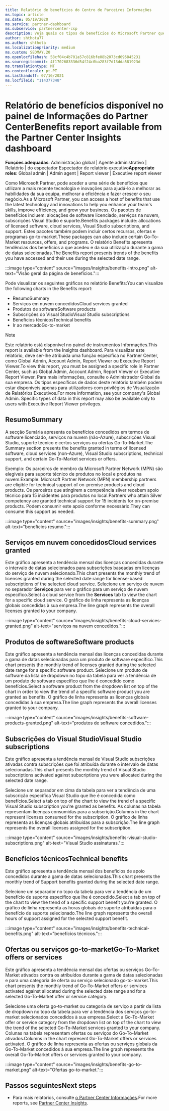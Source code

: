 ```yaml
---
title: Relatório de benefícios do Centro de Parceiros Informações
ms.topic: article
ms.date: 05/19/2020
ms.service: partner-dashboard
ms.subservice: partnercenter-csp
description: Veja quais os tipos de benefícios do Microsoft Partner que lhe foram concedidos para ajudar a crescer o seu negócio, melhorar a eficiência e melhorar as habilidades da sua equipa.
author: shthota77
ms.author: shthota
ms.localizationpriority: medium
ms.custom: SEOMAY.20
ms.openlocfilehash: 58cf04c4b701a57c816bfe08b2073cd695845231
ms.sourcegitcommit: 4f1702683336d54f24c0ba283f7d13dda581923d
ms.translationtype: MT
ms.contentlocale: pt-PT
ms.lasthandoff: 07/16/2021
ms.locfileid: "114377348"
---
```

# <a name="benefits-report-available-from-the-partner-center-insights-dashboard"></a><span data-ttu-id="b368a-103">Relatório de benefícios disponível no painel de Informações do Partner Center</span><span class="sxs-lookup"><span data-stu-id="b368a-103">Benefits report available from the Partner Center Insights dashboard</span></span>

<span data-ttu-id="b368a-104">**Funções adequadas**: Administração global | Agente administrativo | Relatório | do espectador Espectador de relatório executivo</span><span class="sxs-lookup"><span data-stu-id="b368a-104">**Appropriate roles**: Global admin | Admin agent | Report viewer | Executive report viewer</span></span>

<span data-ttu-id="b368a-105">Como Microsoft Partner, pode aceder a uma série de benefícios que utilizam a mais recente tecnologia e inovações para ajudá-lo a melhorar as habilidades da sua equipa, melhorar a eficiência e fazer crescer o seu negócio.</span><span class="sxs-lookup"><span data-stu-id="b368a-105">As a Microsoft Partner, you can access a host of benefits that use the latest technology and innovations to help you enhance your team's skills, improve efficiency, and grow your business.</span></span> <span data-ttu-id="b368a-106">Os pacotes de benefícios incluem: alocações de software licenciado, serviços na nuvem, subscrições Visual Studio e suporte.</span><span class="sxs-lookup"><span data-stu-id="b368a-106">Benefits packages include: allocations of licensed software, cloud services, Visual Studio subscriptions, and support.</span></span> <span data-ttu-id="b368a-107">Estes pacotes também podem incluir certos recursos, ofertas e programas go-to-market.</span><span class="sxs-lookup"><span data-stu-id="b368a-107">These packages can also include certain Go-To-Market resources, offers, and programs.</span></span> <span data-ttu-id="b368a-108">O relatório Benefits apresenta tendências dos benefícios a que acedeu e da sua utilização durante a gama de datas selecionadas.</span><span class="sxs-lookup"><span data-stu-id="b368a-108">The Benefits report presents trends of the benefits you have accessed and their use during the selected date range.</span></span>

:::image type="content" source="images/insights/benefits-intro.png" alt-text="Visão geral da página de benefícios.":::

<span data-ttu-id="b368a-110">Pode visualizar os seguintes gráficos no relatório Benefits:</span><span class="sxs-lookup"><span data-stu-id="b368a-110">You can visualize the following charts in the Benefits report:</span></span>

- <span data-ttu-id="b368a-111">Resumo</span><span class="sxs-lookup"><span data-stu-id="b368a-111">Summary</span></span>
- <span data-ttu-id="b368a-112">Serviços em nuvem concedidos</span><span class="sxs-lookup"><span data-stu-id="b368a-112">Cloud services granted</span></span>
- <span data-ttu-id="b368a-113">Produtos de software</span><span class="sxs-lookup"><span data-stu-id="b368a-113">Software products</span></span>
- <span data-ttu-id="b368a-114">Subscrições do Visual Studio</span><span class="sxs-lookup"><span data-stu-id="b368a-114">Visual Studio subscriptions</span></span>
- <span data-ttu-id="b368a-115">Benefícios técnicos</span><span class="sxs-lookup"><span data-stu-id="b368a-115">Technical benefits</span></span>
- <span data-ttu-id="b368a-116">Ir ao mercado</span><span class="sxs-lookup"><span data-stu-id="b368a-116">Go-to-market</span></span>

 > [!NOTE]
 > <span data-ttu-id="b368a-117">Este relatório está disponível no painel de instrumentos Informações.</span><span class="sxs-lookup"><span data-stu-id="b368a-117">This report is available from the Insights dashboard.</span></span> <span data-ttu-id="b368a-118">Para visualizar este relatório, deve ser-lhe atribuída uma função específica no Partner Center, como Global Admin, Account Admin, Report Viewer ou Executive Report Viewer.</span><span class="sxs-lookup"><span data-stu-id="b368a-118">To view this report, you must be assigned a specific role in Partner Center, such as Global Admin, Account Admin, Report Viewer or Executive Report Viewer.</span></span> <span data-ttu-id="b368a-119">Para mais informações, consulte o Administrador Global da sua empresa. Os tipos específicos de dados deste relatório também podem estar disponíveis apenas para utilizadores com privilégios de Visualização de Relatórios Executivos.</span><span class="sxs-lookup"><span data-stu-id="b368a-119">For more information, see your company's Global Admin. Specific types of data in this report may also be available only to users with Executive Report Viewer privileges.</span></span>

## <a name="summary"></a><span data-ttu-id="b368a-120">Resumo</span><span class="sxs-lookup"><span data-stu-id="b368a-120">Summary</span></span>

<span data-ttu-id="b368a-121">A secção Sumária apresenta os benefícios concedidos em termos de software licenciado, serviços na nuvem (não-Azure), subscrições Visual Studio, suporte técnico e certos serviços ou ofertas Go-To-Market.</span><span class="sxs-lookup"><span data-stu-id="b368a-121">The Summary section presents the benefits granted in terms of licensed software, cloud services (non-Azure), Visual Studio subscriptions, technical support, and certain Go-To-Market services or offers.</span></span>

<span data-ttu-id="b368a-122">Exemplo: Os parceiros de membro da Microsoft Partner Network (MPN) são elegíveis para suporte técnico de produtos no local e produtos na nuvem.</span><span class="sxs-lookup"><span data-stu-id="b368a-122">Example: Microsoft Partner Network (MPN) membership partners are eligible for technical support of on-premise products and cloud products.</span></span> <span data-ttu-id="b368a-123">Os parceiros que atingirem a competência silver recebem apoio técnico para 15 incidentes para produtos no local.</span><span class="sxs-lookup"><span data-stu-id="b368a-123">Partners who attain Silver competency are granted technical support for 15 incidents for on-premise products.</span></span> <span data-ttu-id="b368a-124">Podem consumir este apoio conforme necessário.</span><span class="sxs-lookup"><span data-stu-id="b368a-124">They can consume this support as needed.</span></span> 

:::image type="content" source="images/insights/benefits-summary.png" alt-text="benefícios resumo.":::

## <a name="cloud-services-granted"></a><span data-ttu-id="b368a-126">Serviços em nuvem concedidos</span><span class="sxs-lookup"><span data-stu-id="b368a-126">Cloud services granted</span></span>

<span data-ttu-id="b368a-127">Este gráfico apresenta a tendência mensal das licenças concedidas durante o intervalo de datas selecionados para subscrições baseadas em licenças do serviço de nuvem selecionado.</span><span class="sxs-lookup"><span data-stu-id="b368a-127">This chart presents the monthly trend of licenses granted during the selected date range for license-based subscriptions of the selected cloud service.</span></span>
<span data-ttu-id="b368a-128">Selecione um serviço de nuvem no separador **Serviços** para ver o gráfico para um serviço de nuvem específico.</span><span class="sxs-lookup"><span data-stu-id="b368a-128">Select a cloud service from the **Services** tab to view the chart for a specific cloud service.</span></span> <span data-ttu-id="b368a-129">O gráfico de linha representa as licenças globais concedidas à sua empresa.</span><span class="sxs-lookup"><span data-stu-id="b368a-129">The line graph represents the overall licenses granted to your company.</span></span>

:::image type="content" source="images/insights/benefits-cloud-services-granted.png" alt-text="serviços na nuvem concedidos.":::

## <a name="software-products"></a><span data-ttu-id="b368a-131">Produtos de software</span><span class="sxs-lookup"><span data-stu-id="b368a-131">Software products</span></span>

<span data-ttu-id="b368a-132">Este gráfico apresenta a tendência mensal das licenças concedidas durante a gama de datas selecionadas para um produto de software específico.</span><span class="sxs-lookup"><span data-stu-id="b368a-132">This chart presents the monthly trend of licenses granted during the selected date range for a specific software product.</span></span> <span data-ttu-id="b368a-133">Selecione um produto de software da lista de dropdown no topo da tabela para ver a tendência de um produto de software específico que lhe é concedido como benefícios.</span><span class="sxs-lookup"><span data-stu-id="b368a-133">Select a software product from the dropdown list on top of the chart in order to view the trend of a specific software product you are granted as benefits.</span></span> <span data-ttu-id="b368a-134">O gráfico de linha representa as licenças globais concedidas à sua empresa.</span><span class="sxs-lookup"><span data-stu-id="b368a-134">The line graph represents the overall licenses granted to your company.</span></span>

:::image type="content" source="images/insights/benefits-software-products-granted.png" alt-text="produtos de software concedidos.":::

## <a name="visual-studio-subscriptions"></a><span data-ttu-id="b368a-136">Subscrições do Visual Studio</span><span class="sxs-lookup"><span data-stu-id="b368a-136">Visual Studio subscriptions</span></span>

<span data-ttu-id="b368a-137">Este gráfico apresenta a tendência mensal de Visual Studio subscrições ativadas contra subscrições que foi atribuída durante o intervalo de datas selecionadas.</span><span class="sxs-lookup"><span data-stu-id="b368a-137">This chart presents the monthly trend of Visual Studio subscriptions activated against subscriptions you were allocated during the selected date range.</span></span>

<span data-ttu-id="b368a-138">Selecione um separador em cima da tabela para ver a tendência de uma subscrição específica Visual Studio que lhe é concedida como benefícios.</span><span class="sxs-lookup"><span data-stu-id="b368a-138">Select a tab on top of the chart to view the trend of a specific Visual Studio subscription you're granted as benefits.</span></span> <span data-ttu-id="b368a-139">As colunas na tabela representam licenças consumidas para a subscrição.</span><span class="sxs-lookup"><span data-stu-id="b368a-139">Columns in the chart represent licenses consumed for the subscription.</span></span> <span data-ttu-id="b368a-140">O gráfico de linha representa as licenças globais atribuídas para a subscrição.</span><span class="sxs-lookup"><span data-stu-id="b368a-140">The line graph represents the overall licenses assigned for the subscription.</span></span>

:::image type="content" source="images/insights/benefits-visual-studio-subscriptions.png" alt-text="Visual Studio assinaturas.":::

## <a name="technical-benefits"></a><span data-ttu-id="b368a-142">Benefícios técnicos</span><span class="sxs-lookup"><span data-stu-id="b368a-142">Technical benefits</span></span>

<span data-ttu-id="b368a-143">Este gráfico apresenta a tendência mensal dos benefícios de apoio concedidos durante a gama de datas selecionadas.</span><span class="sxs-lookup"><span data-stu-id="b368a-143">This chart presents the monthly trend of Support benefits granted during the selected date range.</span></span>

<span data-ttu-id="b368a-144">Selecione um separador no topo da tabela para ver a tendência de um benefício de suporte específico que lhe é concedido.</span><span class="sxs-lookup"><span data-stu-id="b368a-144">Select a tab on top of the chart to view the trend of a specific support benefit you're granted.</span></span> <span data-ttu-id="b368a-145">O gráfico de linha representa as horas globais de suporte atribuídas para o benefício de suporte selecionado.</span><span class="sxs-lookup"><span data-stu-id="b368a-145">The line graph represents the overall hours of support assigned for the selected support benefit.</span></span>

:::image type="content" source="images/insights/benefits-technical-benefits.png" alt-text="benefícios técnicos.":::

## <a name="go-to-market-offers-or-services"></a><span data-ttu-id="b368a-147">Ofertas ou serviços go-to-market</span><span class="sxs-lookup"><span data-stu-id="b368a-147">Go-To-Market offers or services</span></span>

<span data-ttu-id="b368a-148">Este gráfico apresenta a tendência mensal das ofertas ou serviços Go-To-Market ativados contra os atribuídos durante a gama de datas selecionadas e para uma categoria de oferta ou serviço selecionado go-to-market.</span><span class="sxs-lookup"><span data-stu-id="b368a-148">This chart presents the monthly trend of Go-To-Market offers or services activated against allocated during the selected date range and for a selected Go-To-Market offer or service category.</span></span>

<span data-ttu-id="b368a-149">Selecione uma oferta go-to-market ou categoria de serviço a partir da lista de dropdown no topo da tabela para ver a tendência dos serviços go-to-market selecionados concedidos à sua empresa.</span><span class="sxs-lookup"><span data-stu-id="b368a-149">Select a Go-To-Market offer or service category from the dropdown list on top of the chart to view the trend of the selected Go-To-Market services granted to your company.</span></span> <span data-ttu-id="b368a-150">Colunas na tabela representam ofertas ou serviços do Go-To-Market ativados.</span><span class="sxs-lookup"><span data-stu-id="b368a-150">Columns in the chart represent Go-To-Market offers or services activated.</span></span> <span data-ttu-id="b368a-151">O gráfico de linha representa as ofertas ou serviços globais da Go-To-Market concedidos à sua empresa.</span><span class="sxs-lookup"><span data-stu-id="b368a-151">The line graph represents the overall Go-To-Market offers or services granted to your company.</span></span>

:::image type="content" source="images/insights/benefits-go-to-market.png" alt-text="Ofertas go-to-market.":::

## <a name="next-steps"></a><span data-ttu-id="b368a-153">Passos seguintes</span><span class="sxs-lookup"><span data-stu-id="b368a-153">Next steps</span></span>

- <span data-ttu-id="b368a-154">Para mais relatórios, consulte [o Partner Center Informações](partner-center-insights.md).</span><span class="sxs-lookup"><span data-stu-id="b368a-154">For more reports, see [Partner Center Insights](partner-center-insights.md).</span></span>
